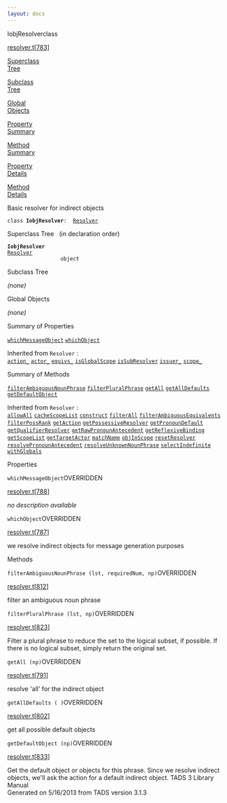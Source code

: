 ```yaml
---
layout: docs
---
```

<span class="title">IobjResolver</span><span class="type">class</span>

[resolver.t](../file/resolver.t.html)\[[783](../source/resolver.t.html#783)\]

[Superclass  
Tree](#_SuperClassTree_)

[Subclass  
Tree](#_SubClassTree_)

[Global  
Objects](#_ObjectSummary_)

[Property  
Summary](#_PropSummary_)

[Method  
Summary](#_MethodSummary_)

[Property  
Details](#_Properties_)

[Method  
Details](#_Methods_)



Basic resolver for indirect objects

`class `**`IobjResolver`**` :   `[`Resolver`](../object/Resolver.html)



<span id="_SuperClassTree_"></span>



<span class="hdln">Superclass Tree</span>   (in declaration order)



**`IobjResolver`**  
[`Resolver`](../object/Resolver.html)  
`                 object`  
<span id="_SubClassTree_"></span>



<span class="hdln">Subclass Tree</span>  



*(none)* <span id="_ObjectSummary_"></span>



<span class="hdln">Global Objects</span>  



*(none)* <span id="_PropSummary_"></span>



<span class="hdln">Summary of Properties</span>  



[`whichMessageObject`](#whichMessageObject) [`whichObject`](#whichObject)

Inherited from `Resolver` :  
[`action_`](../object/Resolver.html#action_) [`actor_`](../object/Resolver.html#actor_) [`equivs_`](../object/Resolver.html#equivs_) [`isGlobalScope`](../object/Resolver.html#isGlobalScope) [`isSubResolver`](../object/Resolver.html#isSubResolver) [`issuer_`](../object/Resolver.html#issuer_) [`scope_`](../object/Resolver.html#scope_)

<span id="_MethodSummary_"></span>



<span class="hdln">Summary of Methods</span>  



[`filterAmbiguousNounPhrase`](#filterAmbiguousNounPhrase) [`filterPluralPhrase`](#filterPluralPhrase) [`getAll`](#getAll) [`getAllDefaults`](#getAllDefaults) [`getDefaultObject`](#getDefaultObject)

Inherited from `Resolver` :  
[`allowAll`](../object/Resolver.html#allowAll) [`cacheScopeList`](../object/Resolver.html#cacheScopeList) [`construct`](../object/Resolver.html#construct) [`filterAll`](../object/Resolver.html#filterAll) [`filterAmbiguousEquivalents`](../object/Resolver.html#filterAmbiguousEquivalents) [`filterPossRank`](../object/Resolver.html#filterPossRank) [`getAction`](../object/Resolver.html#getAction) [`getPossessiveResolver`](../object/Resolver.html#getPossessiveResolver) [`getPronounDefault`](../object/Resolver.html#getPronounDefault) [`getQualifierResolver`](../object/Resolver.html#getQualifierResolver) [`getRawPronounAntecedent`](../object/Resolver.html#getRawPronounAntecedent) [`getReflexiveBinding`](../object/Resolver.html#getReflexiveBinding) [`getScopeList`](../object/Resolver.html#getScopeList) [`getTargetActor`](../object/Resolver.html#getTargetActor) [`matchName`](../object/Resolver.html#matchName) [`objInScope`](../object/Resolver.html#objInScope) [`resetResolver`](../object/Resolver.html#resetResolver) [`resolvePronounAntecedent`](../object/Resolver.html#resolvePronounAntecedent) [`resolveUnknownNounPhrase`](../object/Resolver.html#resolveUnknownNounPhrase) [`selectIndefinite`](../object/Resolver.html#selectIndefinite) [`withGlobals`](../object/Resolver.html#withGlobals)

<span id="_Properties_"></span>



<span class="hdln">Properties</span>  



<span id="whichMessageObject"></span>

`whichMessageObject`<span class="rem">OVERRIDDEN</span>

[resolver.t](../file/resolver.t.html)\[[788](../source/resolver.t.html#788)\]



*no description available*



<span id="whichObject"></span>

`whichObject`<span class="rem">OVERRIDDEN</span>

[resolver.t](../file/resolver.t.html)\[[787](../source/resolver.t.html#787)\]



we resolve indirect objects for message generation purposes



<span id="_Methods_"></span>



<span class="hdln">Methods</span>  



<span id="filterAmbiguousNounPhrase"></span>

`filterAmbiguousNounPhrase (lst, requiredNum, np)`<span class="rem">OVERRIDDEN</span>

[resolver.t](../file/resolver.t.html)\[[812](../source/resolver.t.html#812)\]



filter an ambiguous noun phrase



<span id="filterPluralPhrase"></span>

`filterPluralPhrase (lst, np)`<span class="rem">OVERRIDDEN</span>

[resolver.t](../file/resolver.t.html)\[[823](../source/resolver.t.html#823)\]



Filter a plural phrase to reduce the set to the logical subset, if
possible. If there is no logical subset, simply return the original set.



<span id="getAll"></span>

`getAll (np)`<span class="rem">OVERRIDDEN</span>

[resolver.t](../file/resolver.t.html)\[[791](../source/resolver.t.html#791)\]



resolve 'all' for the indirect object



<span id="getAllDefaults"></span>

`getAllDefaults ( )`<span class="rem">OVERRIDDEN</span>

[resolver.t](../file/resolver.t.html)\[[802](../source/resolver.t.html#802)\]



get all possible default objects



<span id="getDefaultObject"></span>

`getDefaultObject (np)`<span class="rem">OVERRIDDEN</span>

[resolver.t](../file/resolver.t.html)\[[833](../source/resolver.t.html#833)\]



Get the default object or objects for this phrase. Since we resolve
indirect objects, we'll ask the action for a default indirect object.
TADS 3 Library Manual  
Generated on 5/16/2013 from TADS version 3.1.3


